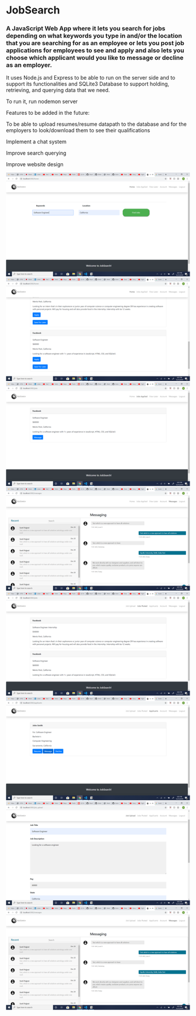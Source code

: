 # JobSearch

### A JavaScript Web App where it lets you search for jobs depending on what keywords you type in and/or the location that you are searching for as an employee or lets you post job applications for employees to see and apply and also lets you choose which applicant would you like to message or decline as an employer.

It uses Node.js and Express to be able to run on the server side and to support its functionalities and SQLite3 Database to support holding, retrieving, and querying data that we need.

To run it, run nodemon server

Features to be added in the future:

To be able to upload resumes/resume datapath to the database and for the employers to look/download them to see their qualifications

Implement a chat system

Improve search querying

Improve website design

<img src="images/Screenshot%20(64).png">

<img src="images/Screenshot%20(65).png">

<img src="images/Screenshot%20(66).png">

<img src="images/Screenshot%20(67).png">

<img src="images/Screenshot%20(68).png">

<img src="images/Screenshot%20(69).png">

<img src="images/Screenshot%20(70).png">

<img src="images/Screenshot%20(71).png">
